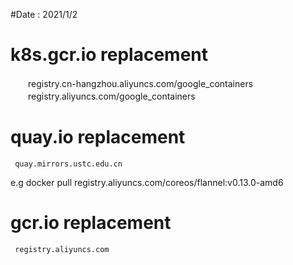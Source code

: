 
#Date : 2021/1/2



# k8s.gcr.io replacement 
　　registry.cn-hangzhou.aliyuncs.com/google_containers
　　registry.aliyuncs.com/google_containers

# quay.io replacement
     quay.mirrors.ustc.edu.cn
 e.g docker pull registry.aliyuncs.com/coreos/flannel:v0.13.0-amd6


# gcr.io replacement
     registry.aliyuncs.com



